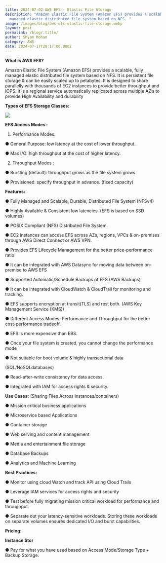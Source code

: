 ```yaml
---
title: 2024-07-02-AWS EFS - Elastic File Storage
description: "Amazon Elastic File System (Amazon EFS) provides a scalable, fully
  managed elastic distributed file system based on NFS. "
image: /images/blog/aws-efs-elastic-file-storage.webp
layout: post
permalink: /blog/:title/
author: Shyam Mohan
category: AWS
date: 2024-07-17T20:17:00.000Z
---
```

**What is AWS EFS?**

Amazon Elastic File System (Amazon EFS) provides a scalable, fully managed elastic distributed file system based on NFS. It is persistent file storage & can be easily scaled up to petabytes. It is designed to share parallelly with thousands of EC2 instances to provide better throughput and IOPS. It is a regional service automatically replicated across multiple AZ’s to provide High Availability and durability
  

**Types of EFS Storage Classes:**

![](https://lh7-us.googleusercontent.com/docsz/AD_4nXeQJHhiVe19qHMk8rvv9DV32PC-yF0E0B3HmFbCqt6FDh_lD9NjI_1cazYRGe8oGWSg4yEVah2CPW1InA4BcImhtAiOcnJSbe2paGM_qrVC-T4LnJ6c8ZduadjIU1gzKosFOx9PEq0W1_2zJ6tx23QOlID-?key=DolJBsYn1X8zMHIyAnLicQ)

  

**EFS Access Modes :**

1) Performance Modes:

● General Purpose: low latency at the cost of lower throughput.

● Max I/O: high throughput at the cost of higher latency.

2) Throughput Modes :

● Bursting (default): throughput grows as the file system grows

● Provisioned: specify throughput in advance. (fixed capacity)

  **Features:**

● Fully Managed and Scalable, Durable, Distributed File System (NFSv4)

● Highly Available & Consistent low latencies. (EFS is based on SSD volumes)

● POSIX Compliant (NFS) Distributed File System.

● EC2 instances can access EFS across AZs, regions, VPCs & on-premises through AWS Direct Connect or AWS VPN.

● Provides EFS Lifecycle Management for the better price-performance ratio

● It can be integrated with AWS Datasync for moving data between on-premise to AWS EFS

● Supported Automatic/Schedule Backups of EFS (AWS Backups)

● It can be integrated with CloudWatch & CloudTrail for monitoring and tracking.

● EFS supports encryption at transit(TLS) and rest both. (AWS Key Management Service (KMS))

● Different Access Modes: Performance and Throughput for the better cost-performance tradeoff.

● EFS is more expensive than EBS.

● Once your file system is created, you cannot change the performance mode

● Not suitable for boot volume & highly transactional data

(SQL/NoSQLdatabases)

● Read-after-write consistency for data access.

● Integrated with IAM for access rights & security.

**Use Cases:** (Sharing Files Across instances/containers)

● Mission critical business applications

● Microservice based Applications

● Container storage

● Web serving and content management

● Media and entertainment file storage

● Database Backups

● Analytics and Machine Learning  

**Best Practices:**

● Monitor using cloud Watch and track API using Cloud Trails

● Leverage IAM services for access rights and security

● Test before fully migrating mission critical workload for performance and throughput.

● Separate out your latency-sensitive workloads. Storing these workloads on separate volumes ensures dedicated I/O and burst capabilities. 

**Pricing:**

**Instance Stor**

● Pay for what you have used based on Access Mode/Storage Type + Backup Storage.
